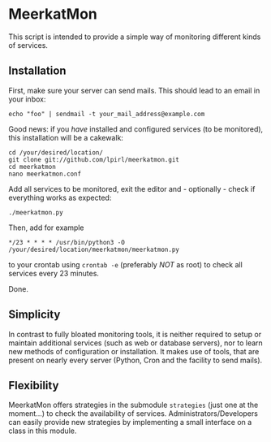 # MeerkatMon

This script is intended to provide a simple way of monitoring different
kinds of services.

## Installation

First, make sure your server can send mails.
This should lead to an email in your inbox:

	echo "foo" | sendmail -t your_mail_address@example.com

Good news: if you *have* installed and configured services
(to be monitored), this installation will be a cakewalk:

	cd /your/desired/location/
	git clone git://github.com/lpirl/meerkatmon.git
	cd meerkatmon
	nano meerkatmon.conf

Add all services to be monitored, exit the editor
and - optionally - check if everything works as expected:

	./meerkatmon.py

Then, add for example

	*/23 * * * * /usr/bin/python3 -O /your/desired/location/meerkatmon/meerkatmon.py

to your crontab using `crontab -e` (preferably *NOT* as root)
to check all services every 23 minutes.

Done.

## Simplicity

In contrast to fully bloated monitoring tools,
it is neither required to setup or maintain additional services
(such as web or database servers), nor to learn new methods of
configuration or installation.
It makes use of tools, that are present on nearly every server
(Python, Cron and the facility to send mails).

## Flexibility

MeerkatMon offers strategies in the submodule `strategies`
(just one at the moment...) to check the availability of services.
Administrators/Developers can easily provide new strategies by
implementing a small interface on a class in this module.
